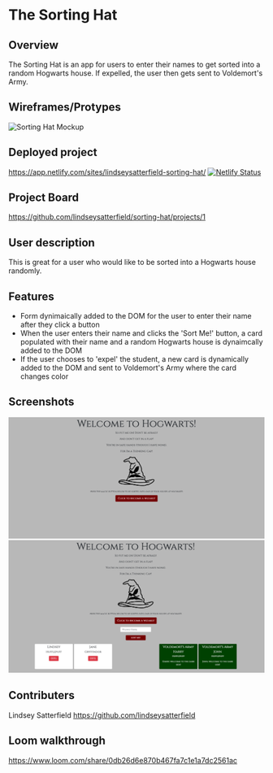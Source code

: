 # The Sorting Hat

## Overview
The Sorting Hat is an app for users to enter their names to get sorted into a random Hogwarts house. If expelled, the user then gets sent to Voldemort's Army.

## Wireframes/Protypes
![Sorting Hat Mockup](https://github.com/nss-nightclass-projects/exercise-vault/raw/master/images/sorting-hat-mockup.png)

## Deployed project
https://app.netlify.com/sites/lindseysatterfield-sorting-hat/
[![Netlify Status](https://api.netlify.com/api/v1/badges/b08018eb-8da1-4324-adee-495fdd02a8fe/deploy-status)](https://app.netlify.com/sites/lindseysatterfield-sorting-hat/deploys)

## Project Board
https://github.com/lindseysatterfield/sorting-hat/projects/1

## User description
This is great for a user who would like to be sorted into a Hogwarts house randomly.

## Features
- Form dynimaically added to the DOM for the user to enter their name after they click a button
- When the user enters their name and clicks the 'Sort Me!' button, a card populated with their name and a random Hogwarts house is dynaimcally added to the DOM
- If the user chooses to 'expel' the student, a new card is dynamically added to the DOM and sent to Voldemort's Army where the card changes color

## Screenshots
![](https://github.com/lindseysatterfield/sorting-hat/blob/main/screenshots/sortinghat-landing.png)
![](https://github.com/lindseysatterfield/sorting-hat/blob/main/screenshots/sortinghat-cards.png)

## Contributers
Lindsey Satterfield
https://github.com/lindseysatterfield

## Loom walkthrough
https://www.loom.com/share/0db26d6e870b467fa7c1e1a7dc2561ac

